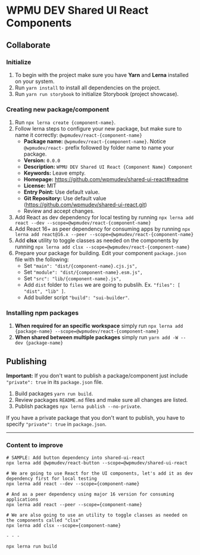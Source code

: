 # WPMU DEV Shared UI React Components

## Collaborate

### Initialize
1. To begin with the project make sure you have **Yarn** and **Lerna** installed on your system.
2. Run `yarn install` to install all dependencies on the project.
3. Run `yarn run storybook` to initialize Storybook (project showcase).

### Creating new package/component
1. Run `npx lerna create {component-name}`.
2. Follow lerna steps to configure your new package, but make sure to name it correctly: `@wpmudev/react-{component-name}`
	- **Package name:** `@wpmudev/react-{component-name}`. Notice `@wpmudev/react-` prefix followed by folder name to name your package.
	- **Version:** `0.0.0`
	- **Description:** `WPMU DEV Shared UI React {Component Name} Component`
	- **Keywords:** Leave empty.
	- **Homepage:** https://github.com/wpmudev/shared-ui-react#readme
	- **License:** MIT
	- **Entry Point:** Use default value.
	- **Git Repository:** Use default value (https://github.com/wpmudev/shared-ui-react.git)
	- Review and accept changes.
3. Add React as dev dependency for local testing by running `npx lerna add react --dev --scope=@wpmudev/react-{component-name}`
4. Add React 16+ as peer dependency for consuming apps by running `npx lerna add react@16.x --peer --scope=@wpmudev/react-{component-name}`
5. Add **clsx** utility to toggle classes as needed on the components by running `npx lerna add clsx --scope=@wpmudev/react-{component-name}`
6. Prepare your package for building. Edit your component `package.json` file with the following:
	- Set `"main": "dist/{component-name}.cjs.js",`
	- Set `"module": "dist/{component-name}.esm.js",`
	- Set `"src": "lib/{component-name}.js",`
	- Add `dist` folder to `files` we are going to pubslih. Ex. `"files": [ "dist", "lib" ]`.
	- Add builder script `"build": "sui-builder"`.

### Installing npm packages

1. **When required for an specific workspace** simply run `npx lerna add {package-name} --scope=@wpmudev/react-{component-name}`
2. **When shared between multiple packages** simply run `yarn add -W --dev {package-name}`

## Publishing

**Important:** If you don't want to publish a package/component just include `"private": true` in its `package.json` file.

1. Build packages `yarn run build`.
2. Review packages `README.md` files and make sure all changes are listed.
3. Publish packages `npx lerna publish --no-private`.

If you have a private package that you don't want to publish, you have to specify `"private": true` in `package.json`.

***

### Content to improve

```
# SAMPLE: Add button dependency into shared-ui-react
npx lerna add @wpmudev/react-button --scope=@wpmudev/shared-ui-react

# We are going to use React for the UI components, let's add it as dev dependency first for local testing
npx lerna add react --dev --scope={component-name}

# And as a peer dependency using major 16 version for consuming applications
npx lerna add react --peer --scope={component-name}

# We are also going to use an utility to toggle classes as needed on the components called "clsx"
npx lerna add clsx --scope={component-name}

- - -

npx lerna run build
```